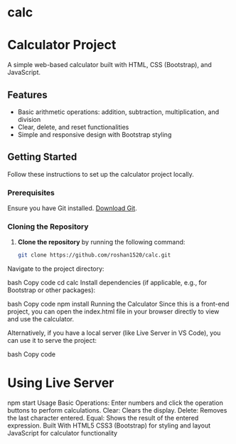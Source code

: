 # calc
# Calculator Project

A simple web-based calculator built with HTML, CSS (Bootstrap), and JavaScript.

## Features

- Basic arithmetic operations: addition, subtraction, multiplication, and division
- Clear, delete, and reset functionalities
- Simple and responsive design with Bootstrap styling

## Getting Started

Follow these instructions to set up the calculator project locally.

### Prerequisites

Ensure you have Git installed. [Download Git](https://git-scm.com/).

### Cloning the Repository

1. **Clone the repository** by running the following command:

   ```bash
   git clone https://github.com/roshan1520/calc.git
Navigate to the project directory:

bash
Copy code
cd calc
Install dependencies (if applicable, e.g., for Bootstrap or other packages):

bash
Copy code
npm install
Running the Calculator
Since this is a front-end project, you can open the index.html file in your browser directly to view and use the calculator.

Alternatively, if you have a local server (like Live Server in VS Code), you can use it to serve the project:

bash
Copy code
# Using Live Server
npm start
Usage
Basic Operations: Enter numbers and click the operation buttons to perform calculations.
Clear: Clears the display.
Delete: Removes the last character entered.
Equal: Shows the result of the entered expression.
Built With
HTML5
CSS3 (Bootstrap) for styling and layout
JavaScript for calculator functionality
